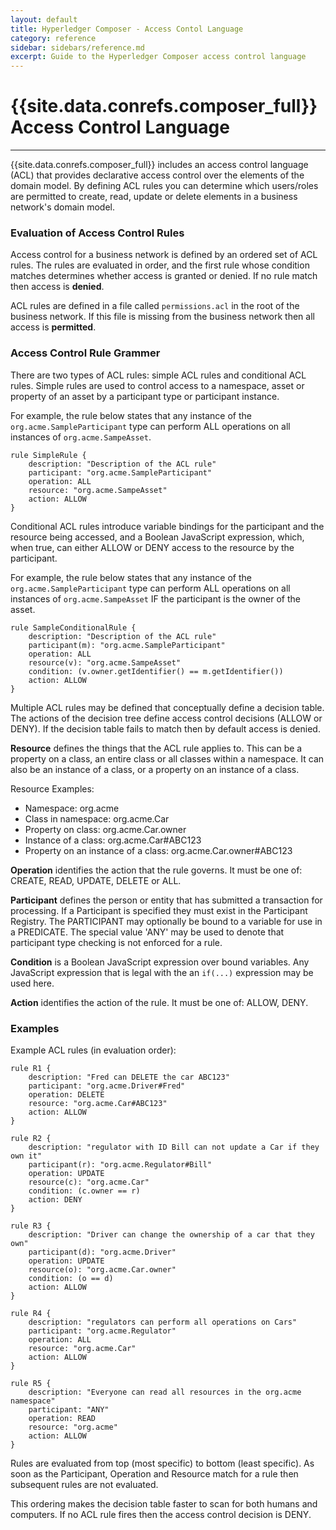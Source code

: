 ```yaml
---
layout: default
title: Hyperledger Composer - Access Contol Language
category: reference
sidebar: sidebars/reference.md
excerpt: Guide to the Hyperledger Composer access control language
---
```


# {{site.data.conrefs.composer_full}} Access Control Language

---

{{site.data.conrefs.composer_full}} includes an access control language (ACL) that provides declarative access control over the elements of the domain model. By defining ACL rules you can determine which users/roles are permitted to create, read, update or delete elements in a business network's domain model.

### Evaluation of Access Control Rules

Access control for a business network is defined by an ordered set of ACL rules. The rules are evaluated in order, and the first rule whose condition matches determines whether access is granted or denied. If no rule match then access is **denied**.

ACL rules are defined in a file called `permissions.acl` in the root of the business network. If this file is missing from the business network then all access is **permitted**.

### Access Control Rule Grammer

There are two types of ACL rules: simple ACL rules and conditional ACL rules. Simple rules are used to control access to a namespace, asset or property of an asset by a participant type or participant instance.

For example, the rule below states that any instance of the `org.acme.SampleParticipant` type can perform ALL operations on all instances of `org.acme.SampeAsset`.

````
rule SimpleRule {
    description: "Description of the ACL rule"
    participant: "org.acme.SampleParticipant"
    operation: ALL
    resource: "org.acme.SampeAsset"
    action: ALLOW
}
````

Conditional ACL rules introduce variable bindings for the participant and the resource being accessed, and a Boolean JavaScript expression, which, when true, can either ALLOW or DENY access to the resource by the participant.

For example, the rule below states that any instance of the `org.acme.SampleParticipant` type can perform ALL operations on all instances of `org.acme.SampeAsset` IF the participant is the owner of the asset.

````
rule SampleConditionalRule {
    description: "Description of the ACL rule"
    participant(m): "org.acme.SampleParticipant"
    operation: ALL
    resource(v): "org.acme.SampeAsset"
    condition: (v.owner.getIdentifier() == m.getIdentifier())
    action: ALLOW
}
````

Multiple ACL rules may be defined that conceptually define a decision table. The actions of the decision tree define access control decisions (ALLOW or DENY). If the decision table fails to match then by default access is denied.

**Resource** defines the things that the ACL rule applies to. This can be a property on a class, an entire class or all classes within a namespace. It can also be an instance of a class, or a property on an instance of a class.

Resource Examples:
- Namespace: org.acme
- Class in namespace: org.acme.Car
- Property on class: org.acme.Car.owner
- Instance of a class: org.acme.Car#ABC123
- Property on an instance of a class: org.acme.Car.owner#ABC123

**Operation** identifies the action that the rule governs. It must be one of: CREATE, READ, UPDATE, DELETE or ALL.

**Participant** defines the person or entity that has submitted a transaction for processing. If a Participant is specified they must exist in the Participant Registry. The PARTICIPANT may optionally be bound to a variable for use in a PREDICATE. The special value 'ANY' may be used to denote that participant type checking is not enforced for a rule.

**Condition** is a Boolean JavaScript expression over bound variables. Any JavaScript expression that is legal with the an `if(...)` expression may be used here.

**Action** identifies the action of the rule. It must be one of: ALLOW, DENY.

### Examples

Example ACL rules (in evaluation order):

```
rule R1 {
    description: "Fred can DELETE the car ABC123"
    participant: "org.acme.Driver#Fred"
    operation: DELETE
    resource: "org.acme.Car#ABC123"
    action: ALLOW
}

rule R2 {
    description: "regulator with ID Bill can not update a Car if they own it"
    participant(r): "org.acme.Regulator#Bill"
    operation: UPDATE
    resource(c): "org.acme.Car"
    condition: (c.owner == r)
    action: DENY
}

rule R3 {
    description: "Driver can change the ownership of a car that they own"
    participant(d): "org.acme.Driver"
    operation: UPDATE
    resource(o): "org.acme.Car.owner"
    condition: (o == d)
    action: ALLOW
}

rule R4 {
    description: "regulators can perform all operations on Cars"
    participant: "org.acme.Regulator"
    operation: ALL
    resource: "org.acme.Car"
    action: ALLOW
}

rule R5 {
    description: "Everyone can read all resources in the org.acme namespace"
    participant: "ANY"
    operation: READ
    resource: "org.acme"
    action: ALLOW
}
```

Rules are evaluated from top (most specific) to bottom (least specific). As soon as the Participant, Operation and Resource match for a rule then subsequent rules are not evaluated.

This ordering makes the decision table faster to scan for both humans and computers. If no ACL rule fires then the access control decision is DENY.
